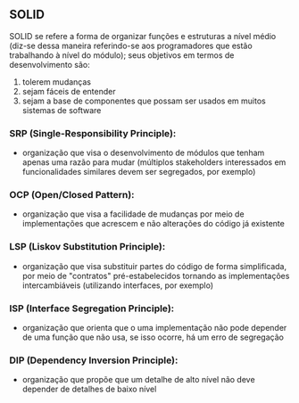 ## SOLID
SOLID se refere a forma de organizar funções e estruturas a nível médio
(diz-se dessa maneira referindo-se aos programadores que estão trabalhando à
nível do módulo); seus objetivos em termos de desenvolvimento são:
  1. tolerem mudanças
  2. sejam fáceis de entender
  3. sejam a base de componentes que possam ser usados em muitos sistemas de
  software

### SRP (Single-Responsibility Principle):
  - organização que visa o desenvolvimento de módulos que tenham apenas uma
  razão para mudar (múltiplos stakeholders interessados em funcionalidades
  similares devem ser segregados, por exemplo)
      
### OCP (Open/Closed Pattern):
  - organização que visa a facilidade de mudanças por meio de
  implementações que acrescem e não alterações do código já existente

### LSP (Liskov Substitution Principle):
  - organização que visa substituir partes do código de forma simplificada,
  por meio de "contratos" pré-estabelecidos tornando as implementações
  intercambiáveis (utilizando interfaces, por exemplo)

### ISP (Interface Segregation Principle):
  - organização que orienta que o uma implementação não pode depender de
  uma função que não usa, se isso ocorre, há um erro de segregação

### DIP (Dependency Inversion Principle):
  - organização que propõe que um detalhe de alto nível não deve depender
  de detalhes de baixo nível

